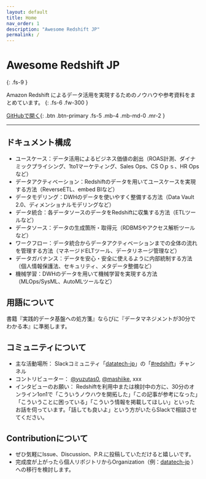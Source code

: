 ```yaml
---
layout: default
title: Home
nav_order: 1
description: "Awesome Redshift JP"
permalink: /
---
```


# Awesome Redshift JP
{: .fs-9 }

Amazon Redshift によるデータ活用を実現するためのノウハウや参考資料をまとめています。
{: .fs-6 .fw-300 }

[GitHubで開く](https://github.com/yuzutas0/awesome-redshift-jp){: .btn .btn-primary .fs-5 .mb-4 .mb-md-0 .mr-2 }

---

## ドキュメント構成

- ユースケース：データ活用によるビジネス価値の創出（ROAS計測、ダイナミックプライシング、1to1マーケティング、Sales Ops、CS Oｐｓ、HR Opsなど）
- データアクティベーション：Redshiftのデータを用いてユースケースを実現する方法（ReverseETL、embed BIなど）
- データモデリング：DWHのデータを使いやすく整備する方法（Data Vault 2.0、ディメンショナルモデリングなど）
- データ統合：各データソースのデータをRedshiftに収集する方法（ETLツールなど）
- データソース：データの生成箇所・取得元（RDBMSやアクセス解析ツールなど）
- ワークフロー：データ統合からデータアクティベーションまでの全体の流れを管理する方法（マネージドELTツール、データリネージ管理など）
- データガバナンス：データを安心・安全に使えるように内部統制する方法（個人情報保護法、セキュリティ、メタデータ整備など）
- 機械学習：DWHのデータを用いて機械学習を実現する方法（MLOps/SysML、AutoMLツールなど）

## 用語について

書籍『実践的データ基盤への処方箋』ならびに『データマネジメントが30分でわかる本』に準拠します。

## コミュニティについて

- 主な活動場所： Slackコミュニティ「[datatech-jp](https://datatech-jp.github.io/)」の「[#redshift](https://datatech-jp.slack.com/archives/C03MHCZS2GG)」チャンネル
- コントリビューター： [@yuzutas0](https://twitter.com/yuzutas0), [@mashiike](https://twitter.com/mashiike), xxx
- インタビューのお願い： Redshiftを利用中または検討中の方に、30分のオンライン1on1で「こういうノウハウを開拓した」「この記事が参考になった」「こういうことに困っている」「こういう情報を掲載してほしい」といったお話を伺っています。「話しても良いよ」という方がいたらSlackで相談させてください。

## Contributionについて

- ぜひ気軽にIssue、Discussion、P.R.に投稿していただけると嬉しいです。
- 完成度が上がったら個人リポジトリからOrganization（例：[datatech-jp](https://github.com/datatech-jp/) ）への移行を検討します。
